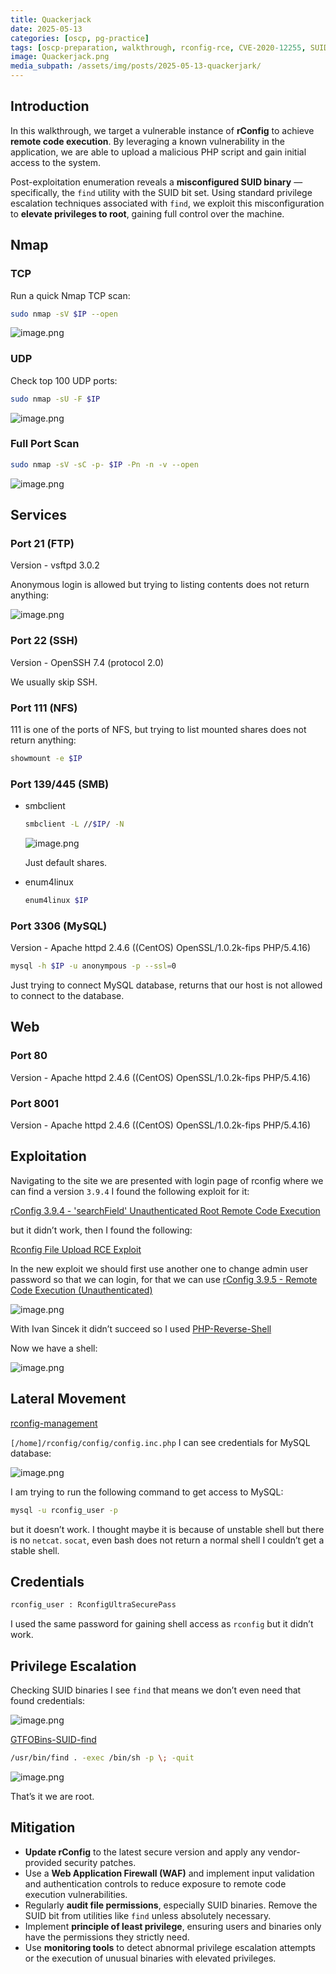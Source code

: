 ```yaml
---
title: Quackerjack
date: 2025-05-13
categories: [oscp, pg-practice]
tags: [oscp-preparation, walkthrough, rconfig-rce, CVE-2020-12255, SUID-find-privesc ] 
image: Quackerjack.png
media_subpath: /assets/img/posts/2025-05-13-quackerjark/
---
```


## Introduction

In this walkthrough, we target a vulnerable instance of **rConfig** to achieve **remote code execution**. By leveraging a known vulnerability in the application, we are able to upload a malicious PHP script and gain initial access to the system.

Post-exploitation enumeration reveals a **misconfigured SUID binary** — specifically, the `find` utility with the SUID bit set. Using standard privilege escalation techniques associated with `find`, we exploit this misconfiguration to **elevate privileges to root**, gaining full control over the machine.

## Nmap

### TCP

Run a quick Nmap TCP scan:

```bash
sudo nmap -sV $IP --open
```

![image.png](image.png)

### UDP

Check top 100 UDP ports:

```bash
sudo nmap -sU -F $IP
```

![image.png](image%201.png)

### Full Port Scan

```bash
sudo nmap -sV -sC -p- $IP -Pn -n -v --open
```

![image.png](image%202.png)

## Services

### Port 21 (FTP)

Version - vsftpd 3.0.2

Anonymous login is allowed but trying to listing contents does not return anything:

![image.png](image%203.png)

### Port 22 (SSH)

Version - OpenSSH 7.4 (protocol 2.0)

We usually skip SSH.

### Port 111 (NFS)

111 is one of the ports of NFS, but trying to list  mounted shares does not return anything:

```bash
showmount -e $IP
```

### Port 139/445 (SMB)

- smbclient
    
    ```bash
    smbclient -L //$IP/ -N
    ```
    
    ![image.png](image%204.png)
    
    Just default shares.
    
- enum4linux
    
    ```bash
    enum4linux $IP
    ```
    

### Port 3306 (MySQL)

Version - Apache httpd 2.4.6 ((CentOS) OpenSSL/1.0.2k-fips PHP/5.4.16)

```bash
mysql -h $IP -u anonympous -p --ssl=0
```

Just trying to connect MySQL database, returns that our host is not allowed to connect to the database.

## Web

### Port 80

Version - Apache httpd 2.4.6 ((CentOS) OpenSSL/1.0.2k-fips PHP/5.4.16)

### Port 8001

Version - Apache httpd 2.4.6 ((CentOS) OpenSSL/1.0.2k-fips PHP/5.4.16)

## Exploitation

Navigating to the site we are presented with login page of rconfig where we can find a version `3.9.4` I found the following exploit for it:

[rConfig 3.9.4 - 'searchField' Unauthenticated Root Remote Code Execution](https://www.google.com/url?sa=t&source=web&rct=j&opi=89978449&url=https://www.exploit-db.com/exploits/48261&ved=2ahUKEwiG4rz1j6CNAxXA_rsIHegLOKQQFnoECBcQAQ&usg=AOvVaw0EbKRismdPy5kjdOlm8ft7)

but it didn’t work, then I found the following:

[Rconfig File Upload RCE Exploit](https://gist.github.com/farid007/9f6ad063645d5b1550298c8b9ae953ff)

In the new exploit we should first use another one to change admin user password so that we can login, for that we can use [rConfig 3.9.5 - Remote Code Execution (Unauthenticated)](https://www.exploit-db.com/exploits/48878)

![image.png](image%205.png)

With Ivan Sincek it didn’t succeed so I used [PHP-Reverse-Shell](https://github.com/xdayeh/Php-Reverse-Shell/blob/master/PHP-Reverse-Shell.php)

Now we have a shell:

![image.png](image%206.png)

## Lateral Movement

[rconfig-management](https://kashz.gitbook.io/kashz-jewels/services/rconfig-management)

`[/home]/rconfig/config/config.inc.php` I can see credentials for MySQL database:

![image.png](image%207.png)

I am trying to run the following command to get access to MySQL:

```bash
mysql -u rconfig_user -p 
```

but it doesn’t work. I thought maybe it is because of unstable shell but there is no `netcat`. `socat`, even bash does not return a normal shell I couldn’t get a stable shell.

## Credentials

```bash
rconfig_user : RconfigUltraSecurePass
```

I used the same password for gaining shell access as `rconfig` but it didn’t work.

## Privilege Escalation

Checking SUID binaries I see `find` that means we don’t even need that found credentials:

![image.png](image%208.png)

[GTFOBins-SUID-find](https://gtfobins.github.io/gtfobins/find/#suid)

```bash
/usr/bin/find . -exec /bin/sh -p \; -quit
```

![image.png](image%209.png)

That’s it we are root.

## Mitigation

- **Update rConfig** to the latest secure version and apply any vendor-provided security patches.
- Use a **Web Application Firewall (WAF)** and implement input validation and authentication controls to reduce exposure to remote code execution vulnerabilities.
- Regularly **audit file permissions**, especially SUID binaries. Remove the SUID bit from utilities like `find` unless absolutely necessary.
- Implement **principle of least privilege**, ensuring users and binaries only have the permissions they strictly need.
- Use **monitoring tools** to detect abnormal privilege escalation attempts or the execution of unusual binaries with elevated privileges.
